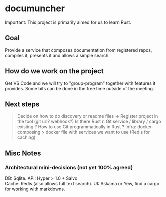 # documuncher

Important: This project is primarily aimed for us to learn Rust.


## Goal

Provide a service that composes documentation from registered repos, compiles it, presents it and allows a simple search.


## How do we work on the project

Get VS Code and we will try to "group-program" together with features it provides. Some bits can be done in the free time outside of the meeting. 

## Next steps
> Decide on how to do discovery or readme files -> Register project in the tool (git url? webhook?)
> Is there Rust n Git service / library / cargo existing ? How to use Git programmatically in Rust ?
> Infra: docker-composing > docker file with services we want to use (Redis for caching) 


## Misc Notes

### Architectural mini-decisions (not yet 100% agreed)
DB: Sqlite. 
API: Hyper > 1.0 + Salvo  
Cache: Redis (also allows full text search). 
UI: Askama or Yew, find a cargo for working with markdowns.

